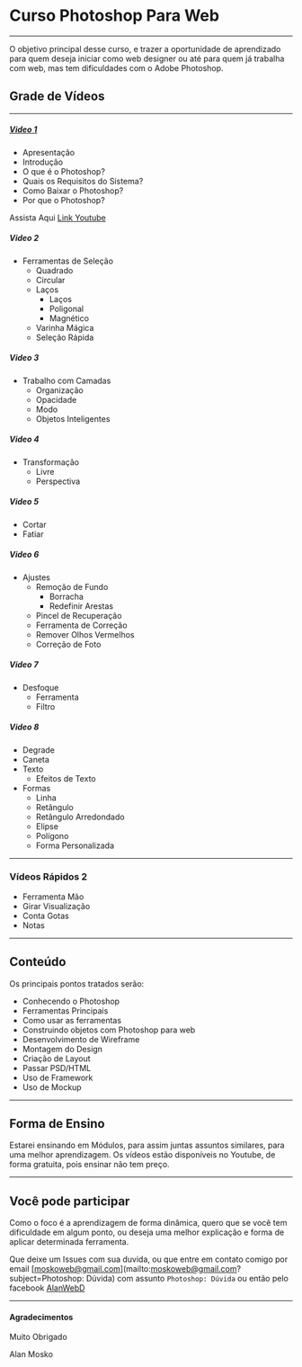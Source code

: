 # Curso Photoshop Para Web
---

O objetivo principal desse curso, e trazer a oportunidade de aprendizado para quem deseja iniciar como web designer ou até para quem já trabalha com web, mas tem dificuldades com o Adobe Photoshop.

## Grade de Vídeos
---

##### [Video 1](https://github.com/moskoweb/Curso-Photoshop-Para-Web/blob/master/Aula%201%20-%20Apresenta%C3%A7%C3%A3o%20e%20Introdu%C3%A7%C3%A3o.md)

- Apresentação
- Introdução
- O que é o Photoshop?
- Quais os Requisitos do Sistema?
- Como Baixar o Photoshop?
- Por que o Photoshop?

Assista Aqui [Link Youtube](http://youtu.be/c349HVLKuZI)

##### Video 2
  - Ferramentas de Seleção
	- Quadrado
	- Circular
	- Laços
	  - Laços
	  - Poligonal
	  - Magnético
	- Varinha Mágica
	- Seleção Rápida

##### Video 3
  - Trabalho com Camadas
	- Organização
	- Opacidade
	- Modo
	- Objetos Inteligentes

##### Video 4
  - Transformação
	- Livre
	- Perspectiva

##### Video 5
  - Cortar
  - Fatiar

##### Video 6

- Ajustes
  - Remoção de Fundo
	- Borracha
	- Redefinir Arestas
  - Pincel de Recuperação
  - Ferramenta de Correção
  - Remover Olhos Vermelhos
  - Correção de Foto

##### Video 7
  - Desfoque
	- Ferramenta
	- Filtro

##### Video 8
  - Degrade
  - Caneta
  - Texto
	- Efeitos de Texto
  - Formas
	- Linha
	- Retângulo
	- Retângulo Arredondado
	- Elipse
	- Polígono
	- Forma Personalizada

---
### Vídeos Rápidos 2
  - Ferramenta Mão
  - Girar Visualização
  - Conta Gotas
  - Notas

---
## Conteúdo

Os principais pontos tratados serão:

- Conhecendo o Photoshop
- Ferramentas Principais
- Como usar as ferramentas
- Construindo objetos com Photoshop para web
- Desenvolvimento de Wireframe
- Montagem do Design
- Criação de Layout
- Passar PSD/HTML
- Uso de Framework
- Uso de Mockup

---
## Forma de Ensino

Estarei ensinando em Módulos, para assim juntas assuntos similares, para uma melhor aprendizagem.
Os vídeos estão disponíveis no Youtube, de forma gratuita, pois ensinar não tem preço.

---
## Você pode participar

Como o foco é a aprendizagem de forma dinâmica, quero que se você tem dificuldade em algum ponto, ou deseja uma melhor explicação e forma de aplicar determinada ferramenta.

Que deixe um Issues com sua duvida, ou que entre em contato comigo por email [moskoweb@gmail.com](mailto:moskoweb@gmail.com?subject=Photoshop: Dúvida) com assunto `Photoshop: Dúvida` ou então pelo facebook [AlanWebD](http://fb.com/alanwebd)

---

#### Agradecimentos

Muito Obrigado

Alan Mosko
